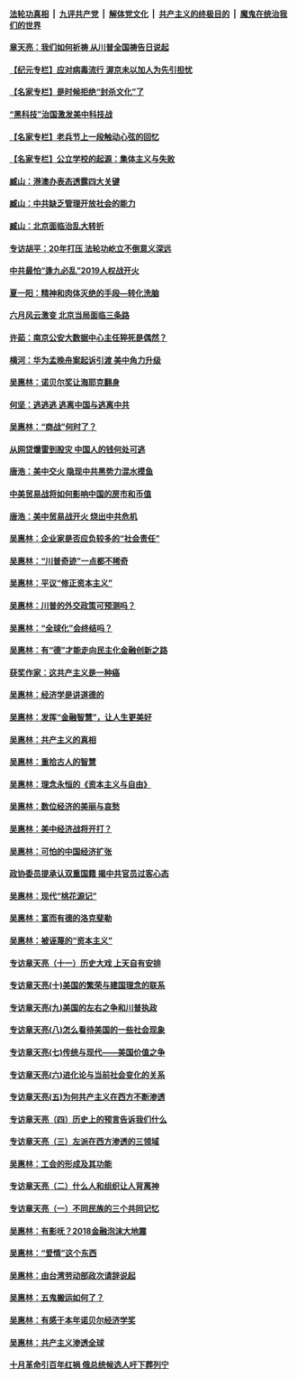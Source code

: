 ####  [法轮功真相](../../../../basic/blob/master/README.md?t=06280802) &nbsp;|&nbsp; [九评共产党](../../../../9ping.md/blob/master/README.md?t=06280802) &nbsp;|&nbsp; [解体党文化](../../../../jtdwh.md/blob/master/README.md?t=06280802)  &nbsp;|&nbsp; [共产主义的终极目的](../../../../gczydzjmd.md/blob/master/README.md?t=06280802) &nbsp;|&nbsp; [魔鬼在统治我们的世界](../../../../mgztzwmdsj.md/blob/master/README.md?t=06280802) 

#### [章天亮：我们如何祈祷 从川普全国祷告日说起](../pages/nsc423/n11944627.md?t=06280802) 

#### [【纪元专栏】应对病毒流行 渥京未以加人为先引担忧](../pages/nsc423/n11875714.md?t=06280802) 

#### [【名家专栏】是时候拒绝“封杀文化”了](../pages/nsc423/n11814093.md?t=06280802) 

#### [“黑科技”治国激发美中科技战](../pages/nsc423/n11638056.md?t=06280802) 

#### [【名家专栏】老兵节上一段触动心弦的回忆](../pages/nsc423/n11646016.md?t=06280802) 

#### [【名家专栏】公立学校的起源：集体主义与失败](../pages/nsc423/n11601833.md?t=06280802) 

#### [臧山：港澳办表态透露四大关键](../pages/nsc423/n11421628.md?t=06280802) 

#### [臧山：中共缺乏管理开放社会的能力](../pages/nsc423/n11407457.md?t=06280802) 

#### [臧山：北京面临治乱大转折](../pages/nsc423/n11406895.md?t=06280802) 

#### [专访胡平：20年打压 法轮功屹立不倒意义深远](../pages/nsc423/n11398800.md?t=06280802) 

#### [中共最怕“逢九必乱”2019人权战开火](../pages/nsc423/n11385248.md?t=06280802) 

#### [夏一阳：精神和肉体灭绝的手段—转化洗脑](../pages/nsc423/n11368250.md?t=06280802) 

#### [六月风云激变 北京当局面临三条路](../pages/nsc423/n11313668.md?t=06280802) 

#### [许茹：南京公安大数据中心主任猝死是偶然？](../pages/nsc423/n11064744.md?t=06280802) 

#### [横河：华为孟晚舟案起诉引渡 美中角力升级](../pages/nsc423/n11027230.md?t=06280802) 

#### [吴惠林：诺贝尔奖让海耶克翻身](../pages/nsc423/n10890049.md?t=06280802) 

#### [何坚：逃逃逃 逃离中国与逃离中共](../pages/nsc423/n10592891.md?t=06280802) 

#### [吴惠林：“商战”何时了？](../pages/nsc423/n10573558.md?t=06280802) 

#### [从网贷爆雷到股灾 中国人的钱何处可逃](../pages/nsc423/n10572800.md?t=06280802) 

#### [唐浩：美中交火 隐现中共黑势力混水摸鱼](../pages/nsc423/n10544040.md?t=06280802) 

#### [中美贸易战将如何影响中国的房市和币值](../pages/nsc423/n10543697.md?t=06280802) 

#### [唐浩：美中贸易战开火 烧出中共危机](../pages/nsc423/n10540126.md?t=06280802) 

#### [吴惠林：企业家是否应负较多的“社会责任”](../pages/nsc423/n10535022.md?t=06280802) 

#### [吴惠林：“川普奇迹”一点都不稀奇](../pages/nsc423/n10512808.md?t=06280802) 

#### [吴惠林：平议“修正资本主义”](../pages/nsc423/n10495724.md?t=06280802) 

#### [吴惠林：川普的外交政策可预测吗？](../pages/nsc423/n10462387.md?t=06280802) 

#### [吴惠林：“全球化”会终结吗？](../pages/nsc423/n10452838.md?t=06280802) 

#### [吴惠林：有“德”才能走向民主化金融创新之路](../pages/nsc423/n10432292.md?t=06280802) 

#### [获奖作家：这共产主义是一种癌](../pages/nsc423/n10431541.md?t=06280802) 

#### [吴惠林：经济学是讲道德的](../pages/nsc423/n10398014.md?t=06280802) 

#### [吴惠林：发挥“金融智慧”，让人生更美好](../pages/nsc423/n10375019.md?t=06280802) 

#### [吴惠林：共产主义的真相](../pages/nsc423/n10351394.md?t=06280802) 

#### [吴惠林：重拾古人的智慧](../pages/nsc423/n10337691.md?t=06280802) 

#### [吴惠林：理念永恒的《资本主义与自由》](../pages/nsc423/n10316274.md?t=06280802) 

#### [吴惠林：数位经济的美丽与哀愁](../pages/nsc423/n10292946.md?t=06280802) 

#### [吴惠林：美中经济战将开打？](../pages/nsc423/n10258825.md?t=06280802) 

#### [吴惠林：可怕的中国经济扩张](../pages/nsc423/n10219147.md?t=06280802) 

#### [政协委员提承认双重国籍 揭中共官员过客心态](../pages/nsc423/n10208809.md?t=06280802) 

#### [吴惠林：现代“桃花源记”](../pages/nsc423/n10185234.md?t=06280802) 

#### [吴惠林：富而有德的洛克斐勒](../pages/nsc423/n10142264.md?t=06280802) 

#### [吴惠林：被诬蔑的“资本主义”](../pages/nsc423/n10124816.md?t=06280802) 

#### [专访章天亮（十一）历史大戏 上天自有安排](../pages/nsc423/n10094905.md?t=06280802) 

#### [专访章天亮(十)美国的繁荣与建国理念的联系](../pages/nsc423/n10094899.md?t=06280802) 

#### [专访章天亮(九)美国的左右之争和川普执政](../pages/nsc423/n10094889.md?t=06280802) 

#### [专访章天亮(八)怎么看待美国的一些社会现象](../pages/nsc423/n10094857.md?t=06280802) 

#### [专访章天亮(七)传统与现代——美国价值之争](../pages/nsc423/n10093140.md?t=06280802) 

#### [专访章天亮(六)进化论与当前社会变化的关系](../pages/nsc423/n10092036.md?t=06280802) 

#### [专访章天亮(五)为何共产主义在西方不断渗透](../pages/nsc423/n10083620.md?t=06280802) 

#### [专访章天亮（四）历史上的预言告诉我们什么](../pages/nsc423/n10083606.md?t=06280802) 

#### [专访章天亮（三）左派在西方渗透的三领域](../pages/nsc423/n10081115.md?t=06280802) 

#### [吴惠林：工会的形成及其功能](../pages/nsc423/n10080633.md?t=06280802) 

#### [专访章天亮（二）什么人和组织让人背离神](../pages/nsc423/n10076637.md?t=06280802) 

#### [专访章天亮（一）不同民族的三个共同记忆](../pages/nsc423/n10074188.md?t=06280802) 

#### [吴惠林：有影呒？2018金融泡沫大地震](../pages/nsc423/n10040534.md?t=06280802) 

#### [吴惠林：“爱情”这个东西](../pages/nsc423/n10019423.md?t=06280802) 

#### [吴惠林：由台湾劳动部政次请辞说起](../pages/nsc423/n9979679.md?t=06280802) 

#### [吴惠林：五鬼搬运如何了？](../pages/nsc423/n9925338.md?t=06280802) 

#### [吴惠林：有感于本年诺贝尔经济学奖](../pages/nsc423/n9871883.md?t=06280802) 

#### [吴惠林：共产主义渗透全球](../pages/nsc423/n9812748.md?t=06280802) 

#### [十月革命引百年红祸 俄总统候选人吁下葬列宁](../pages/nsc423/n9810182.md?t=06280802) 


